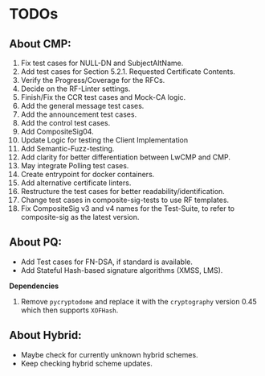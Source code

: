 <!--
SPDX-FileCopyrightText: Copyright 2024 Siemens AG

SPDX-License-Identifier: Apache-2.0
-->

# TODOs

## About CMP:
1. Fix test cases for NULL-DN and SubjectAltName.
2. Add test cases for Section 5.2.1. Requested 
Certificate Contents.
3. Verify the Progress/Coverage for the RFCs.
3. Decide on the RF-Linter settings.
4. Finish/Fix the CCR test cases and Mock-CA logic.
5. Add the general message test cases.
6. Add the announcement test cases.
7. Add the control test cases.
8. Add CompositeSig04.
9. Update Logic for testing the Client Implementation
10. Add Semantic-Fuzz-testing.
11. Add clarity for better differentiation between LwCMP and CMP.
12. May integrate Polling test cases.
15. Create entrypoint for docker containers.
16. Add alternative certificate linters.
17. Restructure the test cases for better readability/identification.
18. Change test cases in composite-sig-tests to use RF templates.
19. Fix CompositeSig v3 and v4 names for the Test-Suite,
to refer to composite-sig as the latest version.

## About PQ:

- Add Test cases for FN-DSA, if standard is available.
- Add Stateful Hash-based signature algorithms (XMSS, LMS).


**Dependencies**

1. Remove `pycryptodome` and replace it with the `cryptography` version 0.45
which then supports `XOFHash`. 


## About Hybrid:

- Maybe check for currently unknown hybrid schemes.
- Keep checking hybrid scheme updates.
